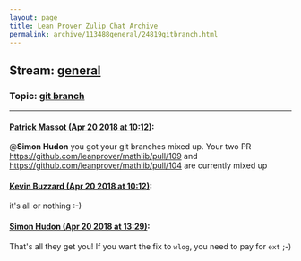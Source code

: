 ```yaml
---
layout: page
title: Lean Prover Zulip Chat Archive 
permalink: archive/113488general/24819gitbranch.html
---
```


## Stream: [general](index.html)
### Topic: [git branch](24819gitbranch.html)

---

#### [Patrick Massot (Apr 20 2018 at 10:12)](https://leanprover.zulipchat.com/#narrow/stream/113488-general/topic/git%20branch/near/125381124):
@**Simon Hudon** you got your git branches mixed up. Your two PR https://github.com/leanprover/mathlib/pull/109 and https://github.com/leanprover/mathlib/pull/104 are currently mixed up

#### [Kevin Buzzard (Apr 20 2018 at 10:12)](https://leanprover.zulipchat.com/#narrow/stream/113488-general/topic/git%20branch/near/125381361):
it's all or nothing :-)

#### [Simon Hudon (Apr 20 2018 at 13:29)](https://leanprover.zulipchat.com/#narrow/stream/113488-general/topic/git%20branch/near/125445286):
That's all they get you! If you want the fix to `wlog`, you need to pay for `ext` ;-)

